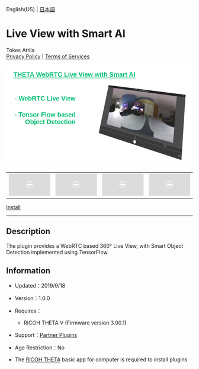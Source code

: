 English(US) | [日本語](README.ja.md)

# Live View with Smart AI
Tokes Attila  
[Privacy Policy](../../README.md#privacy-policy) | [Terms of Services](../../README.md#terms-of-services)

<div align="center">
 <img src="1.png">

 <table>
  <tr>
   <td><img src="../../resources/common/img/noimg.png"></td>
   <td><img src="../../resources/common/img/noimg.png"></td>
   <td><img src="../../resources/common/img/noimg.png"></td>
   <td><img src="../../resources/common/img/noimg.png"></td>
  </tr>
 </table>
</div>

[Install](https://link.ricoh360.com/plugins/io.github.bluetiger9.theta360.rescuecam/apk)

***

## Description
The plugin provides a WebRTC based 360° Live View, with Smart Object Detection implemented using TensorFlow.

## Information
  * Updated：2019/9/18
  * Version：1.0.0
  * Requires：
    * RICOH THETA V (Firmware version 3.00.1)
  * Support：[Partner Plugins](https://sites.google.com/view/thetav-smart-live-view-360)
  * Age Restriction：No

* The [RICOH THETA](https://theta360.com/ja/about/application/pc.html#app-detail-01) basic app for computer is required to install plugins
